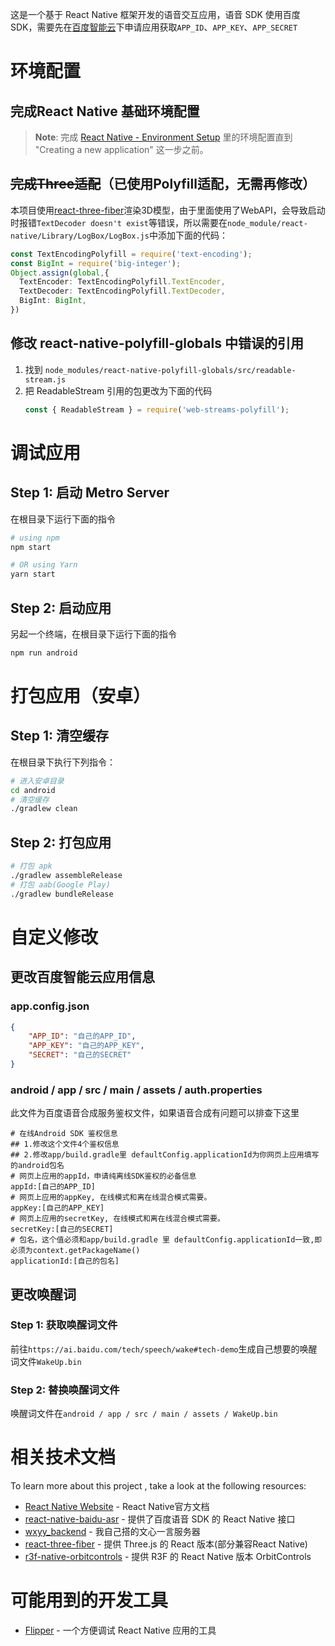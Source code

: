 这是一个基于 React Native 框架开发的语音交互应用，语音 SDK 使用百度 SDK，需要先在[百度智能云](https://console.bce.baidu.com/ai/)下申请应用获取`APP_ID`、`APP_KEY`、`APP_SECRET`

# 环境配置

## 完成React Native 基础环境配置

>**Note**: 完成 [React Native - Environment Setup](https://reactnative.dev/docs/environment-setup) 里的环境配置直到 "Creating a new application" 这一步之前。

## ~~完成Three适配~~（已使用Polyfill适配，无需再修改）

本项目使用[react-three-fiber](https://github.com/pmndrs/react-three-fiber)渲染3D模型，由于里面使用了WebAPI，会导致启动时报错`TextDecoder doesn't exist`等错误，所以需要在`node_module/react-native/Library/LogBox/LogBox.js`中添加下面的代码：
```typescript
const TextEncodingPolyfill = require('text-encoding');
const BigInt = require('big-integer');
Object.assign(global,{
  TextEncoder: TextEncodingPolyfill.TextEncoder,
  TextDecoder: TextEncodingPolyfill.TextDecoder,
  BigInt: BigInt,
})
```

## 修改 react-native-polyfill-globals 中错误的引用
1. 找到 `node_modules/react-native-polyfill-globals/src/readable-stream.js`
2. 把 ReadableStream 引用的包更改为下面的代码
    ```js
    const { ReadableStream } = require('web-streams-polyfill');
    ```

# 调试应用
## Step 1: 启动 Metro Server

在根目录下运行下面的指令

```bash
# using npm
npm start

# OR using Yarn
yarn start
```

## Step 2: 启动应用

另起一个终端，在根目录下运行下面的指令

```bash
npm run android
```

# 打包应用（安卓）

## Step 1: 清空缓存
在根目录下执行下列指令：
```bash
# 进入安卓目录
cd android 
# 清空缓存
./gradlew clean
```

## Step 2: 打包应用
```bash
# 打包 apk
./gradlew assembleRelease
# 打包 aab(Google Play)
./gradlew bundleRelease
```


# 自定义修改

## 更改百度智能云应用信息

### app.config.json
```json
{
    "APP_ID": "自己的APP_ID",
    "APP_KEY": "自己的APP_KEY",
    "SECRET": "自己的SECRET"
}
```

### android / app / src / main / assets / auth.properties

此文件为百度语音合成服务鉴权文件，如果语音合成有问题可以排查下这里

```
# 在线Android SDK 鉴权信息
## 1.修改这个文件4个鉴权信息
## 2.修改app/build.gradle里 defaultConfig.applicationId为你网页上应用填写的android包名
# 网页上应用的appId，申请纯离线SDK鉴权的必备信息
appId:[自己的APP_ID]
# 网页上应用的appKey, 在线模式和离在线混合模式需要。
appKey:[自己的APP_KEY]
# 网页上应用的secretKey, 在线模式和离在线混合模式需要。
secretKey:[自己的SECRET]
# 包名，这个值必须和app/build.gradle 里 defaultConfig.applicationId一致,即必须为context.getPackageName()
applicationId:[自己的包名]
```

## 更改唤醒词

### Step 1: 获取唤醒词文件

前往`https://ai.baidu.com/tech/speech/wake#tech-demo`生成自己想要的唤醒词文件`WakeUp.bin`

### Step 2: 替换唤醒词文件

唤醒词文件在`android / app / src / main / assets / WakeUp.bin`

# 相关技术文档

To learn more about this project , take a look at the following resources:

- [React Native Website](https://reactnative.dev) - React Native官方文档
- [react-native-baidu-asr](https://github.com/gdoudeng/react-native-baidu-asr) - 提供了百度语音 SDK 的 React Native 接口
- [wxyy_backend](https://github.com/SC-WSKun/wxyy_backend) - 我自己搭的文心一言服务器
- [react-three-fiber](https://github.com/pmndrs/react-three-fiber) - 提供 Three.js 的 React 版本(部分兼容React Native)
- [r3f-native-orbitcontrols](https://github.com/TiagoCavalcante/r3f-native-orbitcontrols/tree/main) - 提供 R3F 的 React Native 版本 OrbitControls

# 可能用到的开发工具

- [Flipper](https://fbflipper.com/docs/getting-started/) - 一个方便调试 React Native 应用的工具